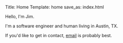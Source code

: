 Title: Home
Template: home
save_as: index.html

Hello, I'm Jim.

I'm a software engineer and human living in Austin, TX.

If you'd like to get in contact, [email](mailto:jcristharif@gmail.com) is probably best.
